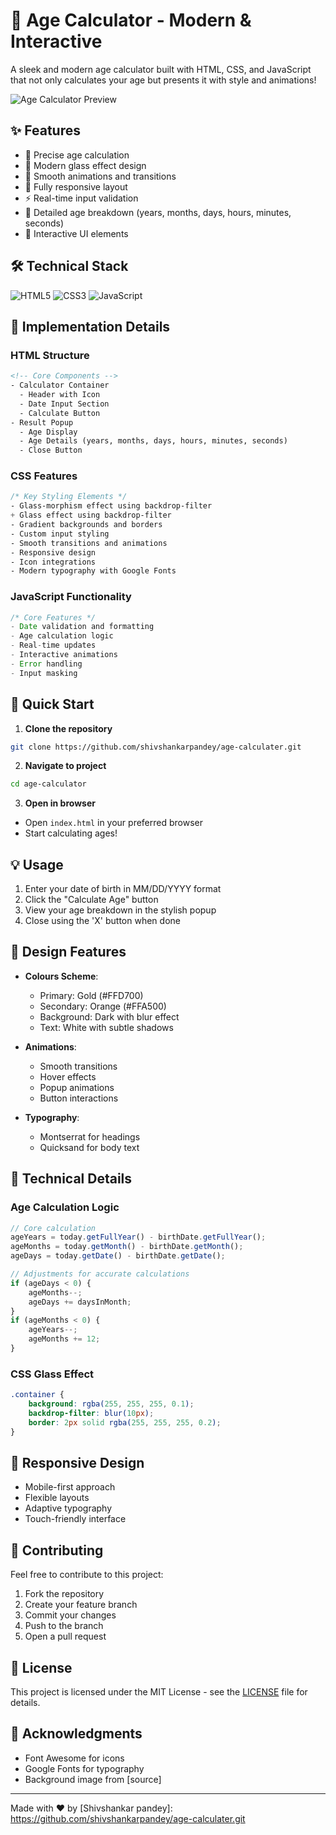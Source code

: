 # 🌟 Age Calculator - Modern & Interactive

A sleek and modern age calculator built with HTML, CSS, and JavaScript that not only calculates your age but presents it with style and animations!

![Age Calculator Preview](preview.gif)

## ✨ Features

- 🎯 Precise age calculation
- 🎨 Modern glass effect design
- 🌈 Smooth animations and transitions
- 📱 Fully responsive layout
- ⚡ Real-time input validation
- 🔢 Detailed age breakdown (years, months, days, hours, minutes, seconds)
- 🎉 Interactive UI elements

## 🛠️ Technical Stack

![HTML5](https://img.shields.io/badge/HTML5-E34F26?style=for-the-badge&logo=html5&logoColor=white)
![CSS3](https://img.shields.io/badge/CSS3-1572B6?style=for-the-badge&logo=css3&logoColor=white)
![JavaScript](https://img.shields.io/badge/JavaScript-F7DF1E?style=for-the-badge&logo=javascript&logoColor=black)

## 🎯 Implementation Details

### HTML Structure
```html
<!-- Core Components -->
- Calculator Container
  - Header with Icon
  - Date Input Section
  - Calculate Button
- Result Popup
  - Age Display
  - Age Details (years, months, days, hours, minutes, seconds)
  - Close Button
```

### CSS Features
```css
/* Key Styling Elements */
- Glass-morphism effect using backdrop-filter
+ Glass effect using backdrop-filter
- Gradient backgrounds and borders
- Custom input styling
- Smooth transitions and animations
- Responsive design
- Icon integrations
- Modern typography with Google Fonts
```

### JavaScript Functionality
```javascript
/* Core Features */
- Date validation and formatting
- Age calculation logic
- Real-time updates
- Interactive animations
- Error handling
- Input masking
```

## 🚀 Quick Start

1. **Clone the repository**
```bash
git clone https://github.com/shivshankarpandey/age-calculater.git
```

2. **Navigate to project**
```bash
cd age-calculator
```

3. **Open in browser**
- Open `index.html` in your preferred browser
- Start calculating ages!

## 💡 Usage

1. Enter your date of birth in MM/DD/YYYY format
2. Click the "Calculate Age" button
3. View your age breakdown in the stylish popup
4. Close using the 'X' button when done

## 🎨 Design Features

- **Colours Scheme**:
  - Primary: Gold (#FFD700)
  - Secondary: Orange (#FFA500)
  - Background: Dark with blur effect
  - Text: White with subtle shadows

- **Animations**:
  - Smooth transitions
  - Hover effects
  - Popup animations
  - Button interactions

- **Typography**:
  - Montserrat for headings
  - Quicksand for body text

## 🔧 Technical Details

### Age Calculation Logic
```javascript
// Core calculation
ageYears = today.getFullYear() - birthDate.getFullYear();
ageMonths = today.getMonth() - birthDate.getMonth();
ageDays = today.getDate() - birthDate.getDate();

// Adjustments for accurate calculations
if (ageDays < 0) {
    ageMonths--;
    ageDays += daysInMonth;
}
if (ageMonths < 0) {
    ageYears--;
    ageMonths += 12;
}
```

### CSS Glass Effect
```css
.container {
    background: rgba(255, 255, 255, 0.1);
    backdrop-filter: blur(10px);
    border: 2px solid rgba(255, 255, 255, 0.2);
}
```

## 📱 Responsive Design

- Mobile-first approach
- Flexible layouts
- Adaptive typography
- Touch-friendly interface

## 🤝 Contributing

Feel free to contribute to this project:
1. Fork the repository
2. Create your feature branch
3. Commit your changes
4. Push to the branch
5. Open a pull request

## 📄 License

This project is licensed under the MIT License - see the [LICENSE](LICENSE) file for details.

## 🙏 Acknowledgments

- Font Awesome for icons
- Google Fonts for typography
- Background image from [source]

---
Made with ❤️ by [Shivshankar pandey]: https://github.com/shivshankarpandey/age-calculater.git
